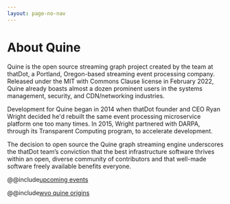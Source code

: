 ```yaml
---
layout: page-no-nav
---
```


# About Quine

Quine is the open source streaming graph project created by the team at thatDot,
a Portland, Oregon-based streaming event processing company. Released under the
MIT with Commons Clause license in February 2022, Quine already boasts almost a
dozen prominent users in the systems management, security, and CDN/networking
industries.

Development for Quine began in 2014 when thatDot founder and CEO Ryan Wright
decided he'd rebuilt the same event processing microservice platform one too
many times. In 2015, Wright partnered with DARPA, through its Transparent
Computing program, to accelerate development.

The decision to open source the Quine graph streaming engine underscores the
thatDot team’s conviction that the best infrastructure software thrives within
an open, diverse community of contributors and that well-made software freely
available benefits everyone.

@@include[upcoming events](includes/about/upcoming-events.md)

@@include[wvo quine origins](includes/about/wvo-quine-origins.md)
